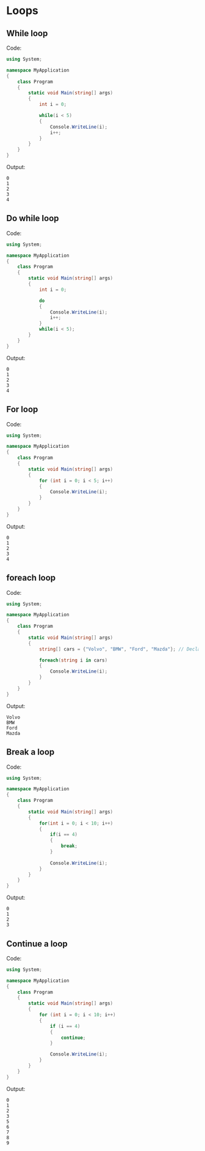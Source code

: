 # Loops

## While loop

Code:

```csharp
using System;

namespace MyApplication
{
    class Program
    {
        static void Main(string[] args)
        {
            int i = 0;

            while(i < 5) 
            {
                Console.WriteLine(i);
                i++;
            }     
        }
    }
}
```

Output:

```text
0
1
2
3
4
```

## Do while loop

Code:

```csharp
using System;

namespace MyApplication
{
    class Program
    {
        static void Main(string[] args)
        {
            int i = 0;

            do 
            {
                Console.WriteLine(i);
                i++;
            }
            while(i < 5);     
        }
    }
}
```

Output:

```text
0
1
2
3
4
```

## For loop

Code:

```csharp
using System;

namespace MyApplication
{
    class Program
    {
        static void Main(string[] args)
        {
            for (int i = 0; i < 5; i++) 
            {
                Console.WriteLine(i);
            }   
        }
    }
}
```

Output:

```text
0
1
2
3
4
```

## foreach loop

Code:

```csharp
using System;

namespace MyApplication
{
    class Program
    {
        static void Main(string[] args)
        {
            string[] cars = {"Volvo", "BMW", "Ford", "Mazda"}; // Declare a single-dimensional

            foreach(string i in cars) 
            {
                Console.WriteLine(i);
            }        
        }
    }
}
```

Output:

```text
Volvo
BMW
Ford
Mazda
```

## Break a loop

Code:

```csharp
using System;

namespace MyApplication
{
    class Program
    {
        static void Main(string[] args)
        {
            for(int i = 0; i < 10; i++) 
            {
                if(i == 4) 
                {
                    break;
                }
                
                Console.WriteLine(i);
            }     
        }
    }
}
```

Output:

```text
0
1
2
3
```

## Continue a loop

Code:

```csharp
using System;

namespace MyApplication
{
    class Program
    {
        static void Main(string[] args)
        {
            for (int i = 0; i < 10; i++) 
            {
                if (i == 4) 
                {
                    continue;
                }

                Console.WriteLine(i);
            }      
        }
    }
}
```

Output:

```text
0
1
2
3
5
6
7
8
9
```